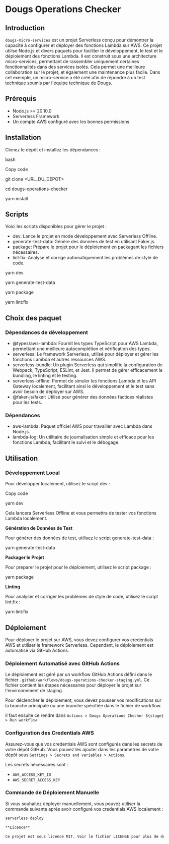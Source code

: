 ﻿# Dougs Operations Checker

## Introduction

`dougs-micro-services` est un projet Serverless conçu pour démontrer la capacité à configurer et déployer des fonctions Lambda sur AWS. Ce projet utilise Node.js et divers paquets pour faciliter le développement, le test et le déploiement des fonctions Lambda. Il est construit sous une architecture micro-services, permettant de rassembler uniquement certaines fonctionnalités dans des services isolés. Cela permet une meilleure collaboration sur le projet, et également une maintenance plus facile. Dans cet exemple, un micro-service a été créé afin de répondre à un test technique soumis par l'équipe technique de Dougs.

## Prérequis

- Node.js >= 20.10.0
- Serverless Framework
- Un compte AWS configuré avec les bonnes permissions

## Installation

Clonez le dépôt et installez les dépendances :

bash

Copy code

git clone <URL\_DU\_DEPOT>

cd dougs-operations-checker

yarn install

## Scripts

Voici les scripts disponibles pour gérer le projet :

- dev: Lance le projet en mode développement avec Serverless Offline.
- generate-test-data: Génère des données de test en utilisant Faker.js.
- package: Prépare le projet pour le déploiement en packagant les fichiers nécessaires.
- lint:fix: Analyse et corrige automatiquement les problèmes de style de code.

yarn dev

yarn generate-test-data

yarn package

yarn lint:fix

## Choix des paquet

### Dépendances de développement

- @types/aws-lambda: Fournit les types TypeScript pour AWS Lambda, permettant une meilleure autocomplétion et vérification des types.
- serverless: Le framework Serverless, utilisé pour déployer et gérer les fonctions Lambda et autres ressources AWS.
- serverless-bundle: Un plugin Serverless qui simplifie la configuration de Webpack, TypeScript, ESLint, et Jest. Il permet de gérer efficacement le bundling, le linting et le testing.
- serverless-offline: Permet de simuler les fonctions Lambda et les API Gateway localement, facilitant ainsi le développement et le test sans avoir besoin de déployer sur AWS.
- @faker-js/faker: Utilisé pour générer des données factices réalistes pour les tests.

### Dépendances

- aws-lambda: Paquet officiel AWS pour travailler avec Lambda dans Node.js.
- lambda-log: Un utilitaire de journalisation simple et efficace pour les fonctions Lambda, facilitant le suivi et le débogage.

## Utilisation

### Développement Local

Pour développer localement, utilisez le script dev :

Copy code

yarn dev

Cela lancera Serverless Offline et vous permettra de tester vos fonctions Lambda localement.

**Génération de Données de Test**

Pour générer des données de test, utilisez le script generate-test-data :

yarn generate-test-data

**Packager le Projet**

Pour préparer le projet pour le déploiement, utilisez le script package :

yarn package

**Linting**

Pour analyser et corriger les problèmes de style de code, utilisez le script lint:fix :

yarn lint:fix

## Déploiement

Pour déployer le projet sur AWS, vous devez configurer vos credentials AWS et utiliser le framework Serverless. Cependant, le déploiement est automatisé via GitHub Actions.

### Déploiement Automatisé avec GitHub Actions

Le déploiement est géré par un workflow GitHub Actions défini dans le fichier `.github/workflows/dougs-operations-checker-staging.yml`. Ce fichier contient les étapes nécessaires pour déployer le projet sur l'environnement de staging.

Pour déclencher le déploiement, vous devez pousser vos modifications sur la branche principale ou une branche spécifiée dans le fichier de workflow.

Il faut ensuite ce rendre dans `Actions > Dougs Operations Checher ${stage} > Run workflow`

### Configuration des Credentials AWS

Assurez-vous que vos credentials AWS sont configurés dans les secrets de votre dépôt GitHub. Vous pouvez les ajouter dans les paramètres de votre dépôt sous `Settings > Secrets and variables > Actions`.

Les secrets nécessaires sont :

- `AWS_ACCESS_KEY_ID`
- `AWS_SECRET_ACCESS_KEY`

### Commande de Déploiement Manuelle

Si vous souhaitez déployer manuellement, vous pouvez utiliser la commande suivante après avoir configuré vos credentials AWS localement :

```bash
serverless deploy

**Licence**

Ce projet est sous licence MIT. Voir le fichier LICENSE pour plus de détails.


